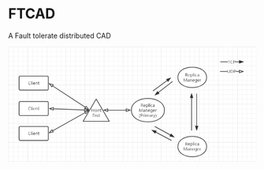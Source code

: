 # FTCAD
A Fault tolerate distributed CAD 

![Topology](https://github.com/CallMeMajorTom/FTCAD/blob/master/Topo.PNG)
